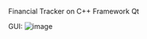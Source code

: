 Financial Tracker on C++ Framework Qt

GUI:
![image](https://github.com/user-attachments/assets/44b62a24-6d8d-49a4-984d-45fc5f1ce7d8)
